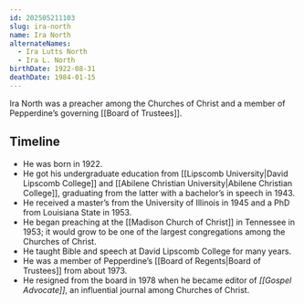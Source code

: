 ```yaml
---
id: 202505211103
slug: ira-north
name: Ira North
alternateNames:
  - Ira Lutts North
  - Ira L. North
birthDate: 1922-08-31
deathDate: 1984-01-15
---
```

Ira North was a preacher among the Churches of Christ and a member of Pepperdine’s governing [[Board of Trustees]].

## Timeline
- He was born in 1922.
- He got his undergraduate education from [[Lipscomb University|David Lipscomb College]] and [[Abilene Christian University|Abilene Christian College]], graduating from the latter with a bachelor’s in speech in 1943.
- He received a master’s from the University of Illinois in 1945 and a PhD from Louisiana State in 1953.
- He began preaching at the [[Madison Church of Christ]] in Tennessee in 1953; it would grow to be one of the largest congregations among the Churches of Christ.
- He taught Bible and speech at David Lipscomb College for many years.
- He was a member of Pepperdine’s [[Board of Regents|Board of Trustees]] from about 1973.
- He resigned from the board in 1978 when he became editor of *[[Gospel Advocate]]*, an influential journal among Churches of Christ.